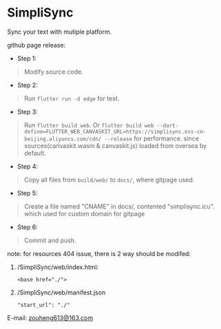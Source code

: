 # SimpliSync

Sync your text with mutiple platform.

github page release:

- Step 1:
> Modify source code.
- Step 2:
> Run `flutter run -d edge` for test.
- Step 3:
> Run `flutter build web`.
> Or `flutter build web --dart-define=FLUTTER_WEB_CANVASKIT_URL=https://simplisync.oss-cn-beijing.aliyuncs.com/cdn/ --release` for performance. since sources(canvaskit.wasm & canvaskit.js) loaded from oversea by default.
- Step 4:
> Copy all files from `build/web/` to `docs/`, where gitpage used.
- Step 5:
> Create a file named "CNAME" in docs/, contented "simplisync.icu". which used for custom domain for gitpage
- Step 6:
> Commit and push.

note:
for resources 404 issue, there is 2 way should be modifed:
1. /SimpliSync/web/index.html:
	```
	<base href="./">
	```
2. /SimpliSync/web/manifest.json
	```
	"start_url": "./"
	```

E-mail: zouheng613@163.com